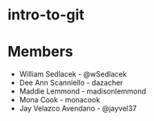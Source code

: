 # intro-to-git

# Members
- William Sedlacek - @wSedlacek
- Dee Ann Scanniello - dazacher
- Maddie Lemmond - madisonlemmond
- Mona Cook - monacook
- Jay Velazco Avendano - @jayvel37
